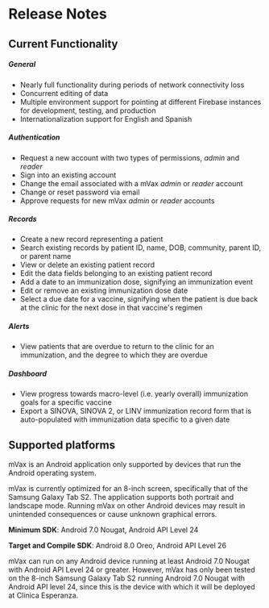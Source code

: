# Release Notes

## Current Functionality

##### General

* Nearly full functionality during periods of network connectivity loss
* Concurrent editing of data
* Multiple environment support for pointing at different Firebase instances for development, testing, and production
* Internationalization support for English and Spanish

##### Authentication

* Request a new account with two types of permissions, _admin_ and _reader_
* Sign into an existing account
* Change the email associated with a mVax _admin_ or _reader_ account
* Change or reset password via email
* Approve requests for new mVax _admin_ or _reader_ accounts

##### Records

* Create a new record representing a patient
* Search existing records by patient ID, name, DOB, community, parent ID, or parent name
* View or delete an existing patient record
* Edit the data fields belonging to an existing patient record
* Add a date to an immunization dose, signifying an immunization event
* Edit or remove an existing immunization dose date
* Select a due date for a vaccine, signifying when the patient is due back at the clinic for the next dose in that vaccine's regimen

##### Alerts

* View patients that are overdue to return to the clinic for an immunization, and the degree to which they are overdue

##### Dashboard

* View progress towards macro-level (i.e. yearly overall) immunization goals for a specific vaccine
* Export a SINOVA, SINOVA 2, or LINV immunization record form that is auto-populated with immunization data specific to a given date

## Supported platforms

mVax is an Android application only supported by devices that run the Android operating system.

mVax is currently optimized for an 8-inch screen, specifically that of the Samsung Galaxy Tab S2. The application supports both portrait and landscape mode. Running mVax on other Android devices may result in unintended consequences or cause unknown graphical errors.

**Minimum SDK**: Android 7.0 Nougat, Android API Level 24

**Target and Compile SDK**: Android 8.0 Oreo, Android API Level 26

mVax can run on any Android device running at least Android 7.0 Nougat with Android API Level 24 or greater. However, mVax has only been tested on the 8-inch Samsung Galaxy Tab S2 running Android 7.0 Nougat with Android API level 24, since this is the device with which it will be deployed at Clínica Esperanza.